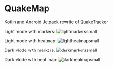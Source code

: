 # QuakeMap
Kotlin and Android Jetpack rewrite of QuakeTracker

Light mode with markers:
![lightmarkerssmall](https://user-images.githubusercontent.com/5043777/45723292-92ebcb00-bb7e-11e8-9b48-9c3909485b9e.png)

Light mode with heatmap:
![lightheatmapsmall](https://user-images.githubusercontent.com/5043777/45723297-9a12d900-bb7e-11e8-84a1-129302c2a6c3.png)

Dark Mode with markers:
![darkmarkerssmall](https://user-images.githubusercontent.com/5043777/45723311-a6973180-bb7e-11e8-9321-78dd66d5d531.png)

Dark Mode with heat map:
![darkheatmapsmall](https://user-images.githubusercontent.com/5043777/45723322-b0b93000-bb7e-11e8-8b43-a3389f9add2d.png)
